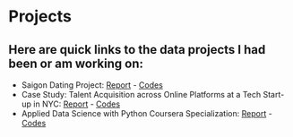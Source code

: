 # Projects

## Here are quick links to the data projects I had been or am working on:
- Saigon Dating Project: [Report](https://ngmaihuong.github.io/saigondatingproject/) - [Codes](https://github.com/ngmaihuong/saigondatingproject-su20)
- Case Study: Talent Acquisition across Online Platforms at a Tech Start-up in NYC: [Report](https://drive.google.com/file/d/1BI6OODUfldydWnKCGVrgxqxB4z1XAPbs/view?usp=sharing) - [Codes](https://github.com/ngmaihuong/talent-acquisition-sp20)
- Applied Data Science with Python Coursera Specialization: [Report](x) - [Codes](https://github.com/ngmaihuong/applied-ds-su20)
